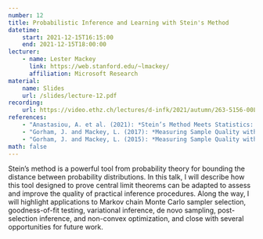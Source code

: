 ```yaml
---
number: 12
title: Probabilistic Inference and Learning with Stein's Method
datetime:
    start: 2021-12-15T16:15:00
    end: 2021-12-15T18:00:00
lecturer: 
    - name: Lester Mackey
      link: https://web.stanford.edu/~lmackey/
      affiliation: Microsoft Research
material:
    name: Slides
    url: /slides/lecture-12.pdf
recording:
    url: https://video.ethz.ch/lectures/d-infk/2021/autumn/263-5156-00L/fd56f74b-8d6a-4ea9-a73c-093859c8b3ef.html
references:
    - "Anastasiou, A. et al. (2021): *Stein’s Method Meets Statistics: A Review of Some Recent Developments*. [arXiv:2105.03481](https://arxiv.org/abs/2105.03481). **[Sections 1, 2, 4, and 5]**" 
    - "Gorham, J. and Mackey, L. (2017): *Measuring Sample Quality with Kernels*. [arXiv:1703.01717](https://arxiv.org/abs/1703.01717). **[optional]**"
    - "Gorham, J. and Mackey, L. (2015): *Measuring Sample Quality with Stein's Method.* [arXiv:1506.03039](https://arxiv.org/abs/1506.03039). **[optional]**"
math: false
---
```


Stein’s method is a powerful tool from probability theory for bounding the distance between probability distributions. 
In this talk, I will describe how this tool designed to prove central limit theorems can be adapted to assess and improve the quality of practical inference procedures. 
Along the way, I will highlight applications to Markov chain Monte Carlo sampler selection, goodness-of-fit testing, variational inference, de novo sampling, post-selection inference, and non-convex optimization, and close with several opportunities for future work.

